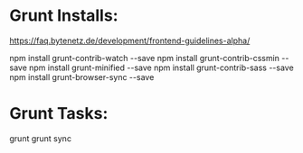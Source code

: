 # Grunt Installs:
https://faq.bytenetz.de/development/frontend-guidelines-alpha/

npm install grunt-contrib-watch --save
npm install grunt-contrib-cssmin --save
npm install grunt-minified --save
npm install grunt-contrib-sass --save
npm install grunt-browser-sync --save

# Grunt Tasks:
grunt
grunt sync
